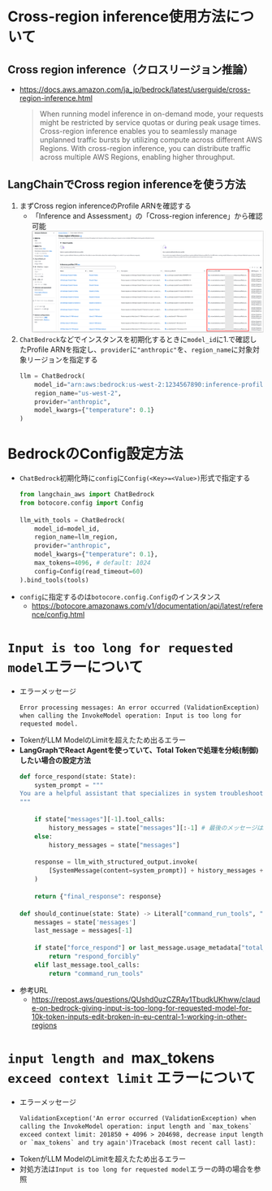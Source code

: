 # Cross-region inference使用方法について
## Cross region inference（クロスリージョン推論）
- https://docs.aws.amazon.com/ja_jp/bedrock/latest/userguide/cross-region-inference.html
  > When running model inference in on-demand mode, your requests might be restricted by service quotas or during peak usage times. Cross-region inference enables you to seamlessly manage unplanned traffic bursts by utilizing compute across different AWS Regions. With cross-region inference, you can distribute traffic across multiple AWS Regions, enabling higher throughput.

## LangChainでCross region inferenceを使う方法
1. まずCross region inferenceのProfile ARNを確認する
   - 「Inference and Assessment」の「Cross-region inference」から確認可能  
    ![](./image/bedrock_cross_region_inference_1.png)
2. `ChatBedrock`などでインスタンスを初期化するときに`model_id`に1.で確認したProfile ARNを指定し、`provider`に`"anthropic"`を、`region_name`に対象対象リージョンを指定する  
   ```python
   llm = ChatBedrock(
       model_id="arn:aws:bedrock:us-west-2:1234567890:inference-profile/us.anthropic.claude-3-7-sonnet-20250219-v1:0",
       region_name="us-west-2",
       provider="anthropic",
       model_kwargs={"temperature": 0.1}
   )
   ```

# BedrockのConfig設定方法
- `ChatBedrock`初期化時に`config`に`Config(<Key>=<Value>)`形式で指定する  
  ```python
  from langchain_aws import ChatBedrock
  from botocore.config import Config

  llm_with_tools = ChatBedrock(
      model_id=model_id,
      region_name=llm_region,
      provider="anthropic",
      model_kwargs={"temperature": 0.1},
      max_tokens=4096, # default: 1024
      config=Config(read_timeout=60)
  ).bind_tools(tools)
  ```
- `config`に指定するのは`botocore.config.Config`のインスタンス
  - https://botocore.amazonaws.com/v1/documentation/api/latest/reference/config.html

# `Input is too long for requested model`エラーについて
- エラーメッセージ  
  ```shell
  Error processing messages: An error occurred (ValidationException) when calling the InvokeModel operation: Input is too long for requested model.
  ```
- TokenがLLM ModelのLimitを超えたため出るエラー
- **LangGraphでReact Agentを使っていて、Total Tokenで処理を分岐(制御)したい場合の設定方法**  
  ```python
  def force_respond(state: State):
      system_prompt = """
  You are a helpful assistant that specializes in system troubleshooting and root cause analysis. You analyze conversation histories to identify the underlying causes of technical issues and provide clear, actionable solutions.
  """

      if state["messages"][-1].tool_calls:
          history_messages = state["messages"][:-1] # 最後のメッセージはLLMがtool callを行いたいというメッセージの場合、エラーになるため最後のメッセージを除外
      else:
          history_messages = state["messages"]

      response = llm_with_structured_output.invoke(
          [SystemMessage(content=system_prompt)] + history_messages + [HumanMessage(content="Based on the conversation history, generate the root cause of the alert in `analysis_results` and the command to resolve the issue in `final_command`.")]
      )

      return {"final_response": response}

  def should_continue(state: State) -> Literal["command_run_tools", "respond", "respond_forcibly", "__end__"]:
      messages = state['messages']
      last_message = messages[-1]

      if state["force_respond"] or last_message.usage_metadata["total_tokens"] > 50000: ## Claude3.7とClaude4の最大token数は200000なので、outputのToken(max_tokens=4096)と1回のLLM処理で1万くらいのTokenを使う可能性とかも考えて180000を超えたら強制的に回答を出すようにする
          return "respond_forcibly"
      elif last_message.tool_calls:
          return "command_run_tools"
  ```
- 参考URL
  - https://repost.aws/questions/QUshd0uzCZRAy1TbudkUKhww/claude-on-bedrock-giving-input-is-too-long-for-requested-model-for-10k-token-inputs-edit-broken-in-eu-central-1-working-in-other-regions

# `input length and `max_tokens` exceed context limit` エラーについて
- エラーメッセージ  
  ```shell
  ValidationException('An error occurred (ValidationException) when calling the InvokeModel operation: input length and `max_tokens` exceed context limit: 201850 + 4096 > 204698, decrease input length or `max_tokens` and try again')Traceback (most recent call last):
  ```
- TokenがLLM ModelのLimitを超えたため出るエラー
- 対処方法は`Input is too long for requested model`エラーの時の場合を参照